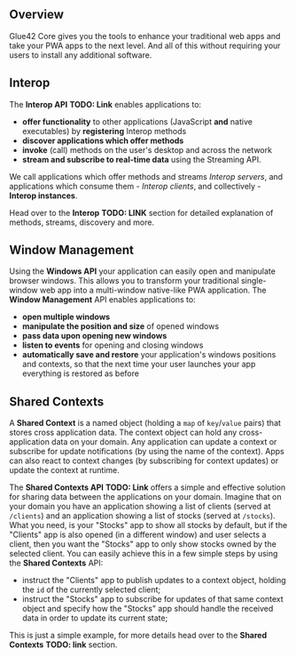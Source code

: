 ## Overview

Glue42 Core gives you the tools to enhance your traditional web apps and take your PWA apps to the next level. And all of this without requiring your users to install any additional software.

## Interop

The **Interop API** **TODO: Link** enables applications to:

- **offer functionality** to other applications (JavaScript **and** native executables) by **registering** Interop methods
- **discover applications which offer methods**
- **invoke** (call) methods on the user's desktop and across the network
- **stream and subscribe to real-time data** using the Streaming API.

We call applications which offer methods and streams *Interop servers*, and applications which consume them - *Interop clients*, and collectively - **Interop instances**.

Head over to the **Interop** **TODO: LINK** section for detailed explanation of methods, streams, discovery and more.

## Window Management

Using the **Windows API** your application can easily open and manipulate browser windows. This allows you to transform your traditional single-window web app into a multi-window native-like PWA application. The **Window Management** API enables applications to:
- **open multiple windows**
- **manipulate the position and size** of opened windows
- **pass data upon opening new windows**
- **listen to events** for opening and closing windows
- **automatically save and restore** your application's windows positions and contexts, so that the next time your user launches your app everything is restored as before


## Shared Contexts

A **Shared Context** is a named object (holding a `map` of `key`/`value` pairs) that stores cross application data. The context object can hold any cross-application data on your domain. Any application can update a context or subscribe for update notifications (by using the name of the context). Apps can also react to context changes (by subscribing for context updates) or update the context at runtime.

The **Shared Contexts API** **TODO: Link** offers a simple and effective solution for sharing data between the applications on your domain. Imagine that on your domain you have an application showing a list of clients (served at `/clients`) and an application showing a list of stocks (served at `/stocks`). What you need, is your "Stocks" app to show all stocks by default, but if the "Clients" app is also opened (in a different window) and user selects a client, then you want the "Stocks" app to only show stocks owned by the selected client. You can easily achieve this in a few simple steps by using the **Shared Contexts** API:

- instruct the "Clients" app to publish updates to a context object, holding the `id` of the currently selected client;
- instruct the "Stocks" app to subscribe for updates of that same context object and specify how the "Stocks" app should handle the received data in order to update its current state;

This is just a simple example, for more details head over to the **Shared Contexts** **TODO: link** section.